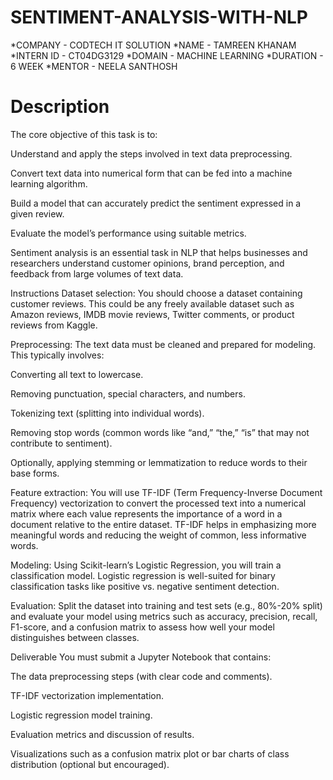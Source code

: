 # SENTIMENT-ANALYSIS-WITH-NLP
*COMPANY - CODTECH IT SOLUTION
*NAME - TAMREEN KHANAM
*INTERN ID - CT04DG3129
*DOMAIN - MACHINE LEARNING
*DURATION - 6 WEEK
*MENTOR - NEELA SANTHOSH
# Description

The core objective of this task is to:

Understand and apply the steps involved in text data preprocessing.

Convert text data into numerical form that can be fed into a machine learning algorithm.

Build a model that can accurately predict the sentiment expressed in a given review.

Evaluate the model’s performance using suitable metrics.

Sentiment analysis is an essential task in NLP that helps businesses and researchers understand customer opinions, brand perception, and feedback from large volumes of text data.

Instructions
Dataset selection: You should choose a dataset containing customer reviews. This could be any freely available dataset such as Amazon reviews, IMDB movie reviews, Twitter comments, or product reviews from Kaggle.

Preprocessing: The text data must be cleaned and prepared for modeling. This typically involves:

Converting all text to lowercase.

Removing punctuation, special characters, and numbers.

Tokenizing text (splitting into individual words).

Removing stop words (common words like “and,” “the,” “is” that may not contribute to sentiment).

Optionally, applying stemming or lemmatization to reduce words to their base forms.

Feature extraction: You will use TF-IDF (Term Frequency-Inverse Document Frequency) vectorization to convert the processed text into a numerical matrix where each value represents the importance of a word in a document relative to the entire dataset. TF-IDF helps in emphasizing more meaningful words and reducing the weight of common, less informative words.

Modeling: Using Scikit-learn’s Logistic Regression, you will train a classification model. Logistic regression is well-suited for binary classification tasks like positive vs. negative sentiment detection.

Evaluation: Split the dataset into training and test sets (e.g., 80%-20% split) and evaluate your model using metrics such as accuracy, precision, recall, F1-score, and a confusion matrix to assess how well your model distinguishes between classes.

Deliverable
You must submit a Jupyter Notebook that contains:

The data preprocessing steps (with clear code and comments).

TF-IDF vectorization implementation.

Logistic regression model training.

Evaluation metrics and discussion of results.

Visualizations such as a confusion matrix plot or bar charts of class distribution (optional but encouraged).
